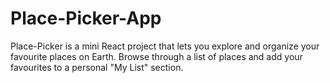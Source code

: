 # Place-Picker-App
Place-Picker is a mini React project that lets you explore and organize your favourite places on Earth. Browse through a list of places and add your favourites to a personal "My List" section.
